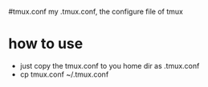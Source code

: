 #tmux.conf
my .tmux.conf, the configure file of tmux
# how to use
- just copy the tmux.conf to you home dir as .tmux.conf
- cp tmux.conf ~/.tmux.conf
